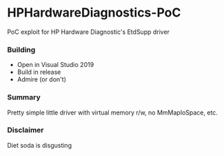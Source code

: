 # HPHardwareDiagnostics-PoC
PoC exploit for HP Hardware Diagnostic's EtdSupp driver

### Building
* Open in Visual Studio 2019
* Build in release
* Admire (or don't)

### Summary
Pretty simple little driver with virtual memory r/w, no MmMapIoSpace, etc.

### Disclaimer
Diet soda is disgusting 
